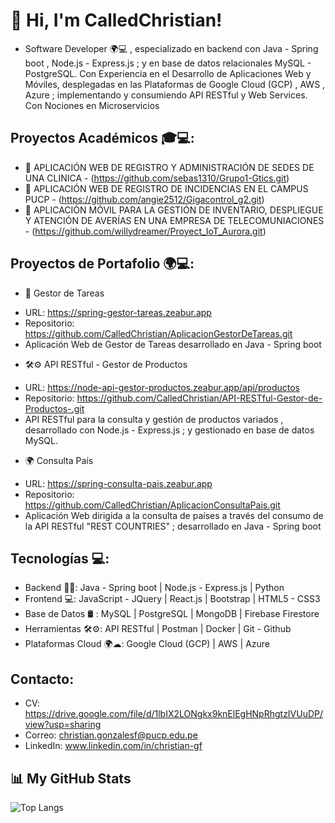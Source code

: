 # 👋 Hi, I'm CalledChristian!

- Software Developer 🌍💻 , especializado en backend con Java - Spring boot , Node.js - Express.js ; y en base de datos relacionales MySQL - PostgreSQL. Con Experiencia en el Desarrollo de Aplicaciones Web y Móviles, desplegadas en las Plataformas de Google Cloud (GCP) , AWS , Azure ; implementando y consumiendo API RESTful y Web Services. Con Nociones en Microservicios

## Proyectos Académicos 🎓💻:

- 🏥 APLICACIÓN WEB DE REGISTRO Y ADMINISTRACIÓN DE SEDES DE UNA CLINICA - (https://github.com/sebas1310/Grupo1-Gtics.git)
- 🏫 APLICACIÓN WEB DE REGISTRO DE INCIDENCIAS EN EL CAMPUS PUCP  - (https://github.com/angie2512/Gigacontrol_g2.git)
- 📳 APLICACIÓN MÓVIL PARA LA GESTIÓN DE INVENTARIO, DESPLIEGUE Y ATENCIÓN DE AVERÍAS EN UNA EMPRESA DE TELECOMUNIACIONES  - (https://github.com/willydreamer/Proyect_IoT_Aurora.git)

## Proyectos de Portafolio 🌍💻:

- 📝 Gestor de Tareas
* URL: https://spring-gestor-tareas.zeabur.app
* Repositorio: https://github.com/CalledChristian/AplicacionGestorDeTareas.git
* Aplicación Web de Gestor de Tareas desarrollado en Java - Spring boot
  
- 🛠⚙ API RESTful - Gestor de Productos
* URL: https://node-api-gestor-productos.zeabur.app/api/productos
* Repositorio: https://github.com/CalledChristian/API-RESTful-Gestor-de-Productos-.git
* API RESTful para la consulta y gestión de productos variados , desarrollado con Node.js - Express.js ; y gestionado en base de datos MySQL. 
  
- 🌍 Consulta País
* URL: https://spring-consulta-pais.zeabur.app
* Repositorio: https://github.com/CalledChristian/AplicacionConsultaPais.git
* Aplicación Web dirigida a la consulta de países a través del consumo de la API RESTful "REST COUNTRIES" ; desarrollado en Java - Spring boot

## Tecnologías 💻:
- Backend 👨‍💻: Java - Spring boot | Node.js - Express.js | Python 
- Frontend 💻: JavaScript - JQuery | React.js | Bootstrap | HTML5 - CSS3
- Base de Datos 🛢 : MySQL | PostgreSQL | MongoDB | Firebase Firestore
- Herramientas 🛠⚙: API RESTful | Postman | Docker | Git - Github 
- Plataformas Cloud 🌍☁: Google Cloud (GCP) | AWS | Azure 

## Contacto: 
- CV: https://drive.google.com/file/d/1lbIX2LONgkx9knElEgHNpRhgtzIVUuDP/view?usp=sharing
- Correo: christian.gonzalesf@pucp.edu.pe
- LinkedIn: www.linkedin.com/in/christian-gf

## 📊 My GitHub Stats

![Top Langs](https://github-readme-stats.vercel.app/api/top-langs/?username=CalledChristian&theme=radical&layout=compact&langs_count=8)

<!--
**CalledChristian/CalledChristian** is a ✨ _special_ ✨ repository because its `README.md` (this file) appears on your GitHub profile.

Here are some ideas to get you started:

- 🔭 I’m currently working on ...
- 🌱 I’m currently learning ...
- 👯 I’m looking to collaborate on ...
- 🤔 I’m looking for help with ...
- 💬 Ask me about ...
- 📫 How to reach me: ...
- 😄 Pronouns: ...
- ⚡ Fun fact: ...
-->
